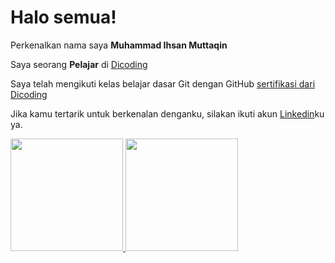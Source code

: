 # Halo semua! 

Perkenalkan nama saya **Muhammad Ihsan Muttaqin**

Saya seorang **Pelajar** di [Dicoding](https://www.dicoding.com/)

Saya telah mengikuti kelas belajar dasar Git dengan GitHub [sertifikasi dari Dicoding](https://www.dicoding.com)

Jika kamu tertarik untuk berkenalan denganku, silakan ikuti akun [Linkedin](https://www.linkedin.com/in/muhammad-ihsan-muttaqin/)ku ya.

<p align="left">
<a href="https://github.com/15ihsanmuttaqin">
  <img height="180em" src="https://github-readme-stats-eight-theta.vercel.app/api?username=15ihsanmuttaqin&show_icons=true&theme=algolia&include_all_commits=true&count_private=true"/>
  <img height="180em" src="https://github-readme-stats-eight-theta.vercel.app/api/top-langs/?username=gilangadhan&layout=compact&langs_count=8&theme=algolia"/>
</a>
</p>

